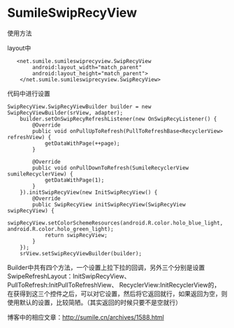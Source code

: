 # SumileSwipRecyView
使用方法

  layout中
  
       <net.sumile.sumileswiprecyview.SwipRecyView
            android:layout_width="match_parent"
            android:layout_height="match_parent">
        </net.sumile.sumileswiprecyview.SwipRecyView>
        
  
  代码中进行设置
    
    SwipRecyView.SwipRecyViewBuilder builder = new SwipRecyViewBuilder(srView, adapter);
        builder.setOnSwipRecyRefreshListener(new OnSwipRecyListener() {
            @Override
            public void onPullUpToRefresh(PullToRefreshBase<RecyclerView> refreshView) {
                getDataWithPage(++page);
            }

            @Override
            public void onPullDownToRefresh(SumileRecyclerView sumileRecyclerView) {
                getDataWithPage(1);
            }
        }).initSwipRecyView(new InitSwipRecyView() {
            @Override
            public SwipRecyView initSwipRecyView(SwipRecyView swipRecyView) {
                swipRecyView.setColorSchemeResources(android.R.color.holo_blue_light, android.R.color.holo_green_light);
                return swipRecyView;
            }
        });
        srView.setSwipRecyViewBuilder(builder);
  
  Builder中共有四个方法，一个设置上拉下拉的回调，另外三个分别是设置
        SwipeRefreshLayout：InitSwipRecyView、
        PullToRefresh:InitPullToRefreshView、
        RecyclerView:InitRecyclerView的，
        在获得到这三个控件之后，可以对它设置，然后将它返回就行，如果返回为空，则使用默认的设置，比较简陋。（其实返回的时候只要不是空就行）

博客中的相应文章：http://sumile.cn/archives/1588.html
  
